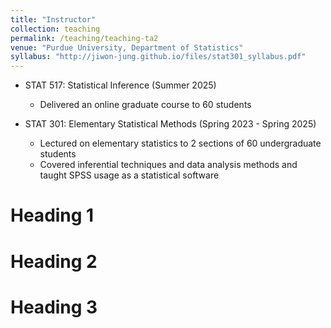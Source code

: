 ```yaml
---
title: "Instructor"
collection: teaching
permalink: /teaching/teaching-ta2
venue: "Purdue University, Department of Statistics"  
syllabus: "http://jiwon-jung.github.io/files/stat301_syllabus.pdf" 
---
```


* STAT 517: Statistical Inference (Summer 2025)
  * Delivered an online graduate course to 60 students
    
* STAT 301: Elementary Statistical Methods (Spring 2023 - Spring 2025)
  * Lectured on elementary statistics to 2 sections of 60 undergraduate students
  * Covered inferential techniques and data analysis methods and taught SPSS usage as a statistical software


Heading 1
======

Heading 2
======

Heading 3
======
